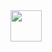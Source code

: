 <img src="https://cdn.jsdelivr.net/gh/devicons/devicon@latest/icons/go/go-original-wordmark.svg" width=50 height=50/>
